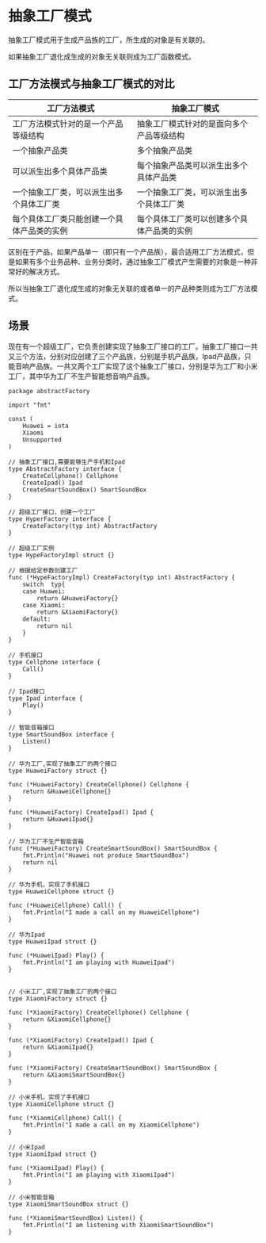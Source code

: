 # 抽象工厂模式
抽象工厂模式用于生成产品族的工厂，所生成的对象是有关联的。

如果抽象工厂退化成生成的对象无关联则成为工厂函数模式。
## 工厂方法模式与抽象工厂模式的对比
| 工厂方法模式 | 抽象工厂模式 |
| --- | --- |
| 工厂方法模式针对的是一个产品等级结构 | 抽象工厂模式针对的是面向多个产品等级结构 |
| 一个抽象产品类 | 多个抽象产品类 |
| 可以派生出多个具体产品类 | 每个抽象产品类可以派生出多个具体产品类 |
| 一个抽象工厂类，可以派生出多个具体工厂类 | 一个抽象工厂类，可以派生出多个具体工厂类 |
| 每个具体工厂类只能创建一个具体产品类的实例 | 每个具体工厂类可以创建多个具体产品类的实例 |

区别在于产品，如果产品单一（即只有一个产品族），最合适用工厂方法模式，但是如果有多个业务品种、业务分类时，通过抽象工厂模式产生需要的对象是一种非常好的解决方式。

所以当抽象工厂退化成生成的对象无关联的或者单一的产品种类则成为工厂方法模式。

## 场景
现在有一个超级工厂，它负责创建实现了抽象工厂接口的工厂。抽象工厂接口一共又三个方法，分别对应创建了三个产品族，分别是手机产品族，Ipad产品族，只能音响产品族。一共又两个工厂实现了这个抽象工厂接口，分别是华为工厂和小米工厂，其中华为工厂不生产智能想音响产品族。

```golang 
package abstractFactory

import "fmt"

const (
	Huawei = iota
	Xiaomi
	Unsupported
)

// 抽象工厂接口,需要能够生产手机和Ipad
type AbstractFactory interface {
	CreateCellphone() Cellphone
	CreateIpad() Ipad
	CreateSmartSoundBox() SmartSoundBox
}

// 超级工厂接口，创建一个工厂
type HyperFactory interface {
	CreateFactory(typ int) AbstractFactory
}

// 超级工厂实例
type HypeFactoryImpl struct {}

// 根据给定参数创建工厂
func (*HypeFactoryImpl) CreateFactory(typ int) AbstractFactory {
	switch  typ{
	case Huawei:
		return &HuaweiFactory{}
	case Xiaomi:
		return &XiaomiFactory{}
	default:
		return nil
	}
}

// 手机接口
type Cellphone interface {
	Call()
}

// Ipad接口
type Ipad interface {
	Play()
}

// 智能音箱接口
type SmartSoundBox interface {
	Listen()
}

// 华为工厂,实现了抽象工厂的两个接口
type HuaweiFactory struct {}

func (*HuaweiFactory) CreateCellphone() Cellphone {
	return &HuaweiCellphone{}
}

func (*HuaweiFactory) CreateIpad() Ipad {
	return &HuaweiIpad{}
}

// 华为工厂不生产智能音箱
func (*HuaweiFactory) CreateSmartSoundBox() SmartSoundBox {
	fmt.Println("Huawei not produce SmartSoundBox")
	return nil
}

// 华为手机，实现了手机接口
type HuaweiCellphone struct {}

func (*HuaweiCellphone) Call() {
	fmt.Println("I made a call on my HuaweiCellphone")
}

// 华为Ipad
type HuaweiIpad struct {}

func (*HuaweiIpad) Play() {
	fmt.Println("I am playing with HuaweiIpad")
}


// 小米工厂,实现了抽象工厂的两个接口
type XiaomiFactory struct {}

func (*XiaomiFactory) CreateCellphone() Cellphone {
	return &XiaomiCellphone{}
}

func (*XiaomiFactory) CreateIpad() Ipad {
	return &XiaomiIpad{}
}

func (*XiaomiFactory) CreateSmartSoundBox() SmartSoundBox {
	return &XiaomiSmartSoundBox{}
}

// 小米手机，实现了手机接口
type XiaomiCellphone struct {}

func (*XiaomiCellphone) Call() {
	fmt.Println("I made a call on my XiaomiCellphone")
}

// 小米Ipad
type XiaomiIpad struct {}

func (*XiaomiIpad) Play() {
	fmt.Println("I am playing with XiaomiIpad")
}

// 小米智能音箱
type XiaomiSmartSoundBox struct {}

func (*XiaomiSmartSoundBox) Listen() {
	fmt.Println("I am listening with XiaomiSmartSoundBox")
}

```